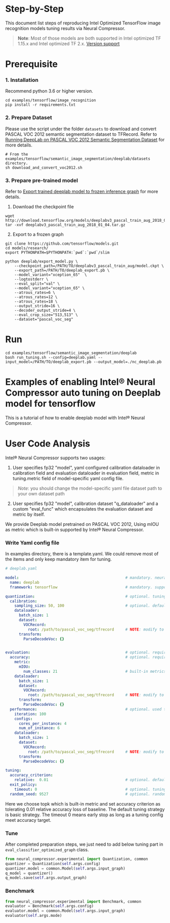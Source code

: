 Step-by-Step
============

This document list steps of reproducing Intel Optimized TensorFlow image recognition models tuning results via Neural Compressor.

> **Note**: 
> Most of those models are both supported in Intel optimized TF 1.15.x and Intel optimized TF 2.x.
> [Version support](../../../README.md)
# Prerequisite

### 1. Installation
  Recommend python 3.6 or higher version.

  ```shell
  cd examples/tensorflow/image_recognition
  pip install -r requirements.txt
  ```

### 2. Prepare Dataset
Please use the script under the folder `datasets` to download and convert PASCAL VOC 2012 semantic segmentation dataset to TFRecord. Refer to [Running DeepLab on PASCAL VOC 2012 Semantic Segmentation Dataset](https://github.com/tensorflow/models/blob/master/research/deeplab/g3doc/pascal.md#running-deeplab-on-pascal-voc-2012-semantic-segmentation-dataset) for more details.
```shell
# From the examples/tensorflow/semantic_image_segmentation/deeplab/datasets directory.
sh download_and_convert_voc2012.sh
```

### 3. Prepare pre-trained model
Refer to [Export trained deeplab model to frozen inference graph](https://github.com/tensorflow/models/blob/master/research/deeplab/g3doc/export_model.md#export-trained-deeplab-model-to-frozen-inference-graph) for more details.

1. Download the checkpoint file
```shell
wget http://download.tensorflow.org/models/deeplabv3_pascal_train_aug_2018_01_04.tar.gz
tar -xvf deeplabv3_pascal_train_aug_2018_01_04.tar.gz
```
2. Export to a frozen graph
```shell
git clone https://github.com/tensorflow/models.git
cd models/research/
export PYTHONPATH=$PYTHONPATH:`pwd`:`pwd`/slim

python deeplab/export_model.py \ 
    --checkpoint_path=/PATH/TO/deeplabv3_pascal_train_aug/model.ckpt \ 
    --export_path=/PATH/TO/deeplab_export.pb \ 
    --model_variant="xception_65"  \ 
    --logtostderr \ 
    --eval_split="val" \ 
    --model_variant="xception_65" \ 
    --atrous_rates=6 \ 
    --atrous_rates=12 \ 
    --atrous_rates=18 \ 
    --output_stride=16 \ 
    --decoder_output_stride=4 \ 
    --eval_crop_size="513,513" \ 
    --dataset="pascal_voc_seg"
```

# Run
```shell
cd examples/tensorflow/semantic_image_segmentation/deeplab
bash run_tuning.sh --config=deeplab.yaml --input_model=/PATH/TO/deeplab_export.pb --output_model=./nc_deeplab.pb
```


Examples of enabling Intel® Neural Compressor auto tuning on Deeplab model for tensorflow
=======================================================

This is a tutorial of how to enable deeplab model with Intel® Neural Compressor.

# User Code Analysis

Intel® Neural Compressor supports two usages:

1. User specifies fp32 "model", yaml configured calibration dataloader in calibration field and evaluation dataloader in evaluation field, metric in tuning.metric field of model-specific yaml config file.

> *Note*: 
> you should change the model-specific yaml file dataset path to your own dataset path

2. User specifies fp32 "model", calibration dataset "q_dataloader" and a custom "eval_func" which encapsulates the evaluation dataset and metric by itself.

We provide Deeplab model pretrained on PASCAL VOC 2012, Using mIOU as metric which is built-in supported by Intel® Neural Compressor.

### Write Yaml config file

In examples directory, there is a template.yaml. We could remove most of the items and only keep mandatory item for tuning. 


```yaml
# deeplab.yaml

model:                                               # mandatory. neural_compressor uses this model name and framework name to decide where to save tuning history and deploy yaml.
  name: deeplab
  framework: tensorflow                              # mandatory. supported values are tensorflow, pytorch, pytorch_ipex, onnxrt_integer, onnxrt_qlinear or mxnet; allow new framework backend extension.

quantization:                                        # optional. tuning constraints on model-wise for advance user to reduce tuning space.
  calibration:
    sampling_size: 50, 100                           # optional. default value is 100. used to set how many samples should be used in calibration.
    dataloader:
      batch_size: 1
      dataset:
        VOCRecord:
          root: /path/to/pascal_voc_seg/tfrecord     # NOTE: modify to calibration 
      transform:
        ParseDecodeVoc: {}


evaluation:                                          # optional. required if user doesn't provide eval_func in neural_compressor.Quantization.
  accuracy:                                          # optional. required if user doesn't provide eval_func in neural_compressor.Quantization.
    metric:
      mIOU: 
        num_classes: 21                              # built-in metrics are topk, map, f1, allow user to register new metric.
    dataloader:
      batch_size: 1
      dataset:
        VOCRecord:
          root: /path/to/pascal_voc_seg/tfrecord     # NOTE: modify to evaluation dataset location if needed
      transform:
        ParseDecodeVoc: {}
  performance:                                       # optional. used to benchmark performance of passing model.
    iteration: 100
    configs:
      cores_per_instance: 4
      num_of_instance: 6
    dataloader:
      batch_size: 1
      dataset:
        VOCRecord:
          root: /path/to/pascal_voc_seg/tfrecord     # NOTE: modify to evaluation dataset location if needed
      transform:
        ParseDecodeVoc: {}

tuning:
  accuracy_criterion:
    relative:  0.01                                  # optional. default value is relative, other value is absolute. this example allows relative accuracy loss: 1%.
  exit_policy:
    timeout: 0                                       # optional. tuning timeout (seconds). default value is 0 which means early stop. combine with max_trials field to decide when to exit.
  random_seed: 9527                                  # optional. random seed for deterministic tuning.


```

Here we choose topk which is built-in metric and set accuracy criterion as tolerating 0.01 relative accuracy loss of baseline. The default tuning strategy is basic strategy. The timeout 0 means early stop as long as a tuning config meet accuracy target.

### Tune

After completed preparation steps, we just need to add below tuning part in `eval_classifier_optimized_graph` class.

```python
from neural_compressor.experimental import Quantization, common
quantizer = Quantization(self.args.config)
quantizer.model = common.Model(self.args.input_graph)
q_model = quantizer()
q_model.save(self.args.output_graph)
```

### Benchmark
```python
from neural_compressor.experimental import Benchmark, common
evaluator = Benchmark(self.args.config)
evaluator.model = common.Model(self.args.input_graph)
evaluator(self.args.mode)
```

